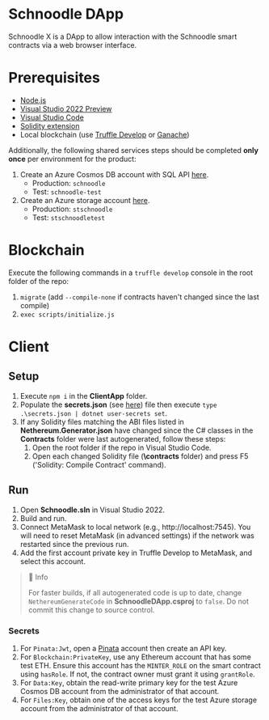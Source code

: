 ﻿# Schnoodle DApp
Schnoodle X is a DApp to allow interaction with the Schnoodle smart contracts via a web browser interface.

# Prerequisites
- [Node.js](https://nodejs.org/)
- [Visual Studio 2022 Preview](https://visualstudio.microsoft.com/vs/preview/)
- [Visual Studio Code](https://code.visualstudio.com/)
- [Solidity extension](https://marketplace.visualstudio.com/items?itemName=JuanBlanco.solidity)
- Local blockchain (use [Truffle Develop](https://www.trufflesuite.com/docs/truffle/getting-started/using-truffle-develop-and-the-console#truffle-develop) or [Ganache](https://www.trufflesuite.com/ganache))

Additionally, the following shared services steps should be completed **only once** per environment for the product:
1. Create an Azure Cosmos DB account with SQL API [here](https://azure.microsoft.com/en-gb/try/cosmosdb).
    - Production: `schnoodle`
    - Test: `schnoodle-test`
1. Create an Azure storage account [here](https://docs.microsoft.com/en-us/azure/storage/common/storage-account-create).
    - Production: `stschnoodle`
    - Test: `stschnoodletest`

# Blockchain
Execute the following commands in a `truffle develop` console in the root folder of the repo:
1. `migrate` (add `--compile-none` if contracts haven't changed since the last compile)
1. `exec scripts/initialize.js`

# Client
## Setup
1. Execute `npm i` in the **ClientApp** folder.
1. Populate the **secrets.json** (see [here](#secrets)) file then execute `type .\secrets.json | dotnet user-secrets set`.
1. If any Solidity files matching the ABI files listed in **Nethereum.Generator.json** have changed since the C# classes in the **Contracts** folder were last autogenerated, follow these steps:
    1. Open the root folder if the repo in Visual Studio Code.
    1. Open each changed Solidity file (**\contracts** folder) and press F5 ('Solidity: Compile Contract' command).

## Run
1. Open **Schnoodle.sln** in Visual Studio 2022.
1. Build and run.
1. Connect MetaMask to local network (e.g., http://localhost:7545). You will need to reset MetaMask (in advanced settings) if the network was restarted since the previous run.
1. Add the first account private key in Truffle Develop to MetaMask, and select this account.

> 📘 Info
>
> For faster builds, if all autogenerated code is up to date, change `NethereumGenerateCode` in **SchnoodleDApp.csproj** to `false`. Do not commit this change to source control.

### Secrets
1. For `Pinata:Jwt`, open a [Pinata](https://app.pinata.cloud) account then create an API key.
1. For `Blockchain:PrivateKey`, use any Ethereum account that has some test ETH. Ensure this account has the `MINTER_ROLE` on the smart contract using `hasRole`. If not, the contract owner must grant it using `grantRole`.
1. For `Data:Key`, obtain the read-write primary key for the test Azure Cosmos DB account from the administrator of that account.
1. For `Files:Key`, obtain one of the access keys for the test Azure storage account from the administrator of that account.
